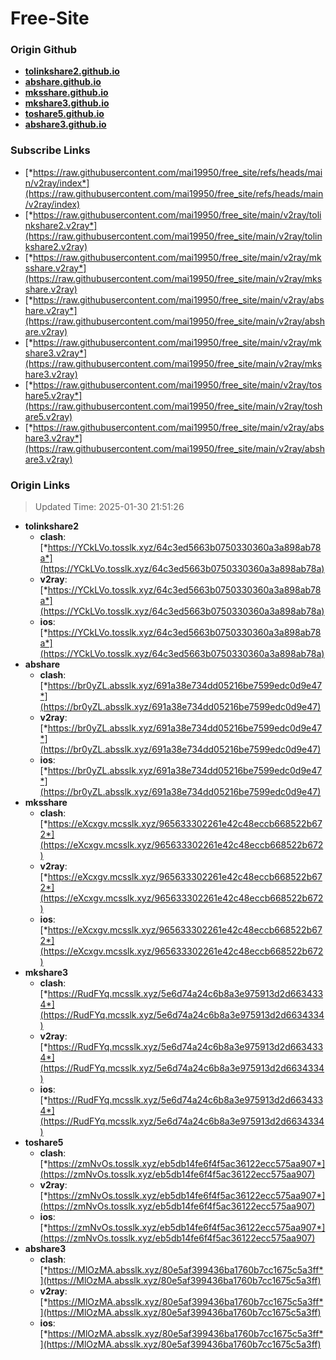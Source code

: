 # Free-Site

### Origin Github

- [**tolinkshare2.github.io**](https://github.com/tolinkshare2/tolinkshare2.github.io)
- [**abshare.github.io**](https://github.com/abshare/abshare.github.io)
- [**mksshare.github.io**](https://github.com/mksshare/mksshare.github.io)
- [**mkshare3.github.io**](https://github.com/mkshare3/mkshare3.github.io)
- [**toshare5.github.io**](https://github.com/toshare5/toshare5.github.io)
- [**abshare3.github.io**](https://github.com/abshare3/abshare3.github.io)

### Subscribe Links

- [*https://raw.githubusercontent.com/mai19950/free_site/refs/heads/main/v2ray/index*](https://raw.githubusercontent.com/mai19950/free_site/refs/heads/main/v2ray/index)
- [*https://raw.githubusercontent.com/mai19950/free_site/main/v2ray/tolinkshare2.v2ray*](https://raw.githubusercontent.com/mai19950/free_site/main/v2ray/tolinkshare2.v2ray)
- [*https://raw.githubusercontent.com/mai19950/free_site/main/v2ray/mksshare.v2ray*](https://raw.githubusercontent.com/mai19950/free_site/main/v2ray/mksshare.v2ray)
- [*https://raw.githubusercontent.com/mai19950/free_site/main/v2ray/abshare.v2ray*](https://raw.githubusercontent.com/mai19950/free_site/main/v2ray/abshare.v2ray)
- [*https://raw.githubusercontent.com/mai19950/free_site/main/v2ray/mkshare3.v2ray*](https://raw.githubusercontent.com/mai19950/free_site/main/v2ray/mkshare3.v2ray)
- [*https://raw.githubusercontent.com/mai19950/free_site/main/v2ray/toshare5.v2ray*](https://raw.githubusercontent.com/mai19950/free_site/main/v2ray/toshare5.v2ray)
- [*https://raw.githubusercontent.com/mai19950/free_site/main/v2ray/abshare3.v2ray*](https://raw.githubusercontent.com/mai19950/free_site/main/v2ray/abshare3.v2ray)

### Origin Links

> Updated Time: 2025-01-30 21:51:26

- **tolinkshare2**
  - **clash**: [*https://YCkLVo.tosslk.xyz/64c3ed5663b0750330360a3a898ab78a*](https://YCkLVo.tosslk.xyz/64c3ed5663b0750330360a3a898ab78a)
  - **v2ray**: [*https://YCkLVo.tosslk.xyz/64c3ed5663b0750330360a3a898ab78a*](https://YCkLVo.tosslk.xyz/64c3ed5663b0750330360a3a898ab78a)
  - **ios**: [*https://YCkLVo.tosslk.xyz/64c3ed5663b0750330360a3a898ab78a*](https://YCkLVo.tosslk.xyz/64c3ed5663b0750330360a3a898ab78a)
- **abshare**
  - **clash**: [*https://br0yZL.absslk.xyz/691a38e734dd05216be7599edc0d9e47*](https://br0yZL.absslk.xyz/691a38e734dd05216be7599edc0d9e47)
  - **v2ray**: [*https://br0yZL.absslk.xyz/691a38e734dd05216be7599edc0d9e47*](https://br0yZL.absslk.xyz/691a38e734dd05216be7599edc0d9e47)
  - **ios**: [*https://br0yZL.absslk.xyz/691a38e734dd05216be7599edc0d9e47*](https://br0yZL.absslk.xyz/691a38e734dd05216be7599edc0d9e47)
- **mksshare**
  - **clash**: [*https://eXcxgv.mcsslk.xyz/965633302261e42c48eccb668522b672*](https://eXcxgv.mcsslk.xyz/965633302261e42c48eccb668522b672)
  - **v2ray**: [*https://eXcxgv.mcsslk.xyz/965633302261e42c48eccb668522b672*](https://eXcxgv.mcsslk.xyz/965633302261e42c48eccb668522b672)
  - **ios**: [*https://eXcxgv.mcsslk.xyz/965633302261e42c48eccb668522b672*](https://eXcxgv.mcsslk.xyz/965633302261e42c48eccb668522b672)
- **mkshare3**
  - **clash**: [*https://RudFYq.mcsslk.xyz/5e6d74a24c6b8a3e975913d2d6634334*](https://RudFYq.mcsslk.xyz/5e6d74a24c6b8a3e975913d2d6634334)
  - **v2ray**: [*https://RudFYq.mcsslk.xyz/5e6d74a24c6b8a3e975913d2d6634334*](https://RudFYq.mcsslk.xyz/5e6d74a24c6b8a3e975913d2d6634334)
  - **ios**: [*https://RudFYq.mcsslk.xyz/5e6d74a24c6b8a3e975913d2d6634334*](https://RudFYq.mcsslk.xyz/5e6d74a24c6b8a3e975913d2d6634334)
- **toshare5**
  - **clash**: [*https://zmNvOs.tosslk.xyz/eb5db14fe6f4f5ac36122ecc575aa907*](https://zmNvOs.tosslk.xyz/eb5db14fe6f4f5ac36122ecc575aa907)
  - **v2ray**: [*https://zmNvOs.tosslk.xyz/eb5db14fe6f4f5ac36122ecc575aa907*](https://zmNvOs.tosslk.xyz/eb5db14fe6f4f5ac36122ecc575aa907)
  - **ios**: [*https://zmNvOs.tosslk.xyz/eb5db14fe6f4f5ac36122ecc575aa907*](https://zmNvOs.tosslk.xyz/eb5db14fe6f4f5ac36122ecc575aa907)
- **abshare3**
  - **clash**: [*https://MlOzMA.absslk.xyz/80e5af399436ba1760b7cc1675c5a3ff*](https://MlOzMA.absslk.xyz/80e5af399436ba1760b7cc1675c5a3ff)
  - **v2ray**: [*https://MlOzMA.absslk.xyz/80e5af399436ba1760b7cc1675c5a3ff*](https://MlOzMA.absslk.xyz/80e5af399436ba1760b7cc1675c5a3ff)
  - **ios**: [*https://MlOzMA.absslk.xyz/80e5af399436ba1760b7cc1675c5a3ff*](https://MlOzMA.absslk.xyz/80e5af399436ba1760b7cc1675c5a3ff)
